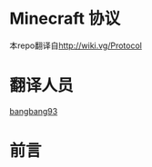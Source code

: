 # Minecraft 协议
本repo翻译自<http://wiki.vg/Protocol>
# 翻译人员
[bangbang93](https://blog.bangbang93.com)

# 前言